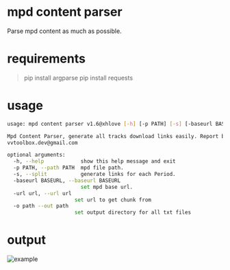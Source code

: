 # mpd content parser

Parse mpd content as much as possible.

# requirements

> pip install argparse
> pip install requests

# usage

```bash
usage: mpd content parser v1.6@xhlove [-h] [-p PATH] [-s] [-baseurl BASEURL]

Mpd Content Parser, generate all tracks download links easily. Report bug to
vvtoolbox.dev@gmail.com

optional arguments:
  -h, --help            show this help message and exit
  -p PATH, --path PATH  mpd file path.
  -s, --split           generate links for each Period.
  -baseurl BASEURL, --baseurl BASEURL
                        set mpd base url.
  -url url, --url url 
                      set url to get chunk from
  -o path --out path
                      set output directory for all txt files
```

# output

![example](output/urls_output.png)